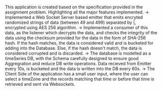This application is created based on the specification provided in the assignment problem. Highlighting all the major features implemented. -> Implemented a Web Socket Server based emitter that emits encryted randomized strings of data (between 49 and 499) separated by |, encrypted using AES 256 algorithm. -> Implemented a consumer of this data, as the listener which decrypts the data, and checks the integrity of the data using the checksum provided for the data in the form of SHA-256 hash. If the hash matches, the data is considered valid and is bucketed for adding into the Database. Else, if the hash doesn't match, the data is considered corrupted and is discarded. -> The database is modelled as a timeSeries DB, with the Schema carefully designed to ensure good Aggregration and reduce DB write operations. Data recieved from Emitter every 10s, is bucketed and the data is written into the DB every 60s. -> The Client Side of the application has a small user input, where the user can select a timeZone and the records matching that time or before that time is retrieved and sent via Websockets.

